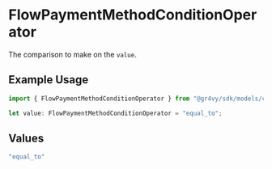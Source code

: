 # FlowPaymentMethodConditionOperator

The comparison to make on the `value`.

## Example Usage

```typescript
import { FlowPaymentMethodConditionOperator } from "@gr4vy/sdk/models/components";

let value: FlowPaymentMethodConditionOperator = "equal_to";
```

## Values

```typescript
"equal_to"
```